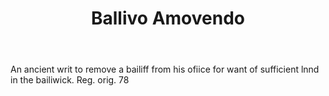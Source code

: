 ---
title: Ballivo Amovendo
letter: B
permalink: "/definitions/ballivo-amovendo.html"
body: An ancient writ to remove a bailiff from his ofiice for want of sufficient lnnd
  in the bailiwick. Reg. orig. 78
published_at: '2018-07-07'
layout: post
---